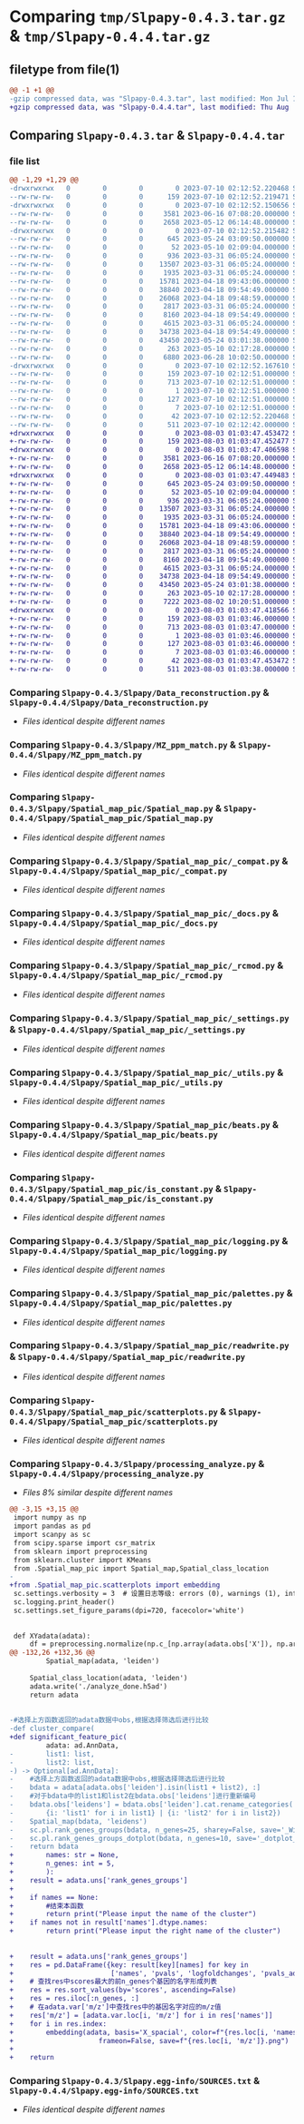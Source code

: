 # Comparing `tmp/Slpapy-0.4.3.tar.gz` & `tmp/Slpapy-0.4.4.tar.gz`

## filetype from file(1)

```diff
@@ -1 +1 @@
-gzip compressed data, was "Slpapy-0.4.3.tar", last modified: Mon Jul 10 02:12:52 2023, max compression
+gzip compressed data, was "Slpapy-0.4.4.tar", last modified: Thu Aug  3 01:03:47 2023, max compression
```

## Comparing `Slpapy-0.4.3.tar` & `Slpapy-0.4.4.tar`

### file list

```diff
@@ -1,29 +1,29 @@
-drwxrwxrwx   0        0        0        0 2023-07-10 02:12:52.220468 Slpapy-0.4.3/
--rw-rw-rw-   0        0        0      159 2023-07-10 02:12:52.219471 Slpapy-0.4.3/PKG-INFO
-drwxrwxrwx   0        0        0        0 2023-07-10 02:12:52.150656 Slpapy-0.4.3/Slpapy/
--rw-rw-rw-   0        0        0     3581 2023-06-16 07:08:20.000000 Slpapy-0.4.3/Slpapy/Data_reconstruction.py
--rw-rw-rw-   0        0        0     2658 2023-05-12 06:14:48.000000 Slpapy-0.4.3/Slpapy/MZ_ppm_match.py
-drwxrwxrwx   0        0        0        0 2023-07-10 02:12:52.215482 Slpapy-0.4.3/Slpapy/Spatial_map_pic/
--rw-rw-rw-   0        0        0      645 2023-05-24 03:09:50.000000 Slpapy-0.4.3/Slpapy/Spatial_map_pic/Spatial_map.py
--rw-rw-rw-   0        0        0       52 2023-05-10 02:09:04.000000 Slpapy-0.4.3/Slpapy/Spatial_map_pic/__init__.py
--rw-rw-rw-   0        0        0      936 2023-03-31 06:05:24.000000 Slpapy-0.4.3/Slpapy/Spatial_map_pic/_compat.py
--rw-rw-rw-   0        0        0    13507 2023-03-31 06:05:24.000000 Slpapy-0.4.3/Slpapy/Spatial_map_pic/_docs.py
--rw-rw-rw-   0        0        0     1935 2023-03-31 06:05:24.000000 Slpapy-0.4.3/Slpapy/Spatial_map_pic/_rcmod.py
--rw-rw-rw-   0        0        0    15781 2023-04-18 09:43:06.000000 Slpapy-0.4.3/Slpapy/Spatial_map_pic/_settings.py
--rw-rw-rw-   0        0        0    38840 2023-04-18 09:54:49.000000 Slpapy-0.4.3/Slpapy/Spatial_map_pic/_utils.py
--rw-rw-rw-   0        0        0    26068 2023-04-18 09:48:59.000000 Slpapy-0.4.3/Slpapy/Spatial_map_pic/beats.py
--rw-rw-rw-   0        0        0     2817 2023-03-31 06:05:24.000000 Slpapy-0.4.3/Slpapy/Spatial_map_pic/is_constant.py
--rw-rw-rw-   0        0        0     8160 2023-04-18 09:54:49.000000 Slpapy-0.4.3/Slpapy/Spatial_map_pic/logging.py
--rw-rw-rw-   0        0        0     4615 2023-03-31 06:05:24.000000 Slpapy-0.4.3/Slpapy/Spatial_map_pic/palettes.py
--rw-rw-rw-   0        0        0    34738 2023-04-18 09:54:49.000000 Slpapy-0.4.3/Slpapy/Spatial_map_pic/readwrite.py
--rw-rw-rw-   0        0        0    43450 2023-05-24 03:01:38.000000 Slpapy-0.4.3/Slpapy/Spatial_map_pic/scatterplots.py
--rw-rw-rw-   0        0        0      263 2023-05-10 02:17:28.000000 Slpapy-0.4.3/Slpapy/__init__.py
--rw-rw-rw-   0        0        0     6880 2023-06-28 10:02:50.000000 Slpapy-0.4.3/Slpapy/processing_analyze.py
-drwxrwxrwx   0        0        0        0 2023-07-10 02:12:52.167610 Slpapy-0.4.3/Slpapy.egg-info/
--rw-rw-rw-   0        0        0      159 2023-07-10 02:12:51.000000 Slpapy-0.4.3/Slpapy.egg-info/PKG-INFO
--rw-rw-rw-   0        0        0      713 2023-07-10 02:12:51.000000 Slpapy-0.4.3/Slpapy.egg-info/SOURCES.txt
--rw-rw-rw-   0        0        0        1 2023-07-10 02:12:51.000000 Slpapy-0.4.3/Slpapy.egg-info/dependency_links.txt
--rw-rw-rw-   0        0        0      127 2023-07-10 02:12:51.000000 Slpapy-0.4.3/Slpapy.egg-info/requires.txt
--rw-rw-rw-   0        0        0        7 2023-07-10 02:12:51.000000 Slpapy-0.4.3/Slpapy.egg-info/top_level.txt
--rw-rw-rw-   0        0        0       42 2023-07-10 02:12:52.220468 Slpapy-0.4.3/setup.cfg
--rw-rw-rw-   0        0        0      511 2023-07-10 02:12:42.000000 Slpapy-0.4.3/setup.py
+drwxrwxrwx   0        0        0        0 2023-08-03 01:03:47.453472 Slpapy-0.4.4/
+-rw-rw-rw-   0        0        0      159 2023-08-03 01:03:47.452477 Slpapy-0.4.4/PKG-INFO
+drwxrwxrwx   0        0        0        0 2023-08-03 01:03:47.406598 Slpapy-0.4.4/Slpapy/
+-rw-rw-rw-   0        0        0     3581 2023-06-16 07:08:20.000000 Slpapy-0.4.4/Slpapy/Data_reconstruction.py
+-rw-rw-rw-   0        0        0     2658 2023-05-12 06:14:48.000000 Slpapy-0.4.4/Slpapy/MZ_ppm_match.py
+drwxrwxrwx   0        0        0        0 2023-08-03 01:03:47.449483 Slpapy-0.4.4/Slpapy/Spatial_map_pic/
+-rw-rw-rw-   0        0        0      645 2023-05-24 03:09:50.000000 Slpapy-0.4.4/Slpapy/Spatial_map_pic/Spatial_map.py
+-rw-rw-rw-   0        0        0       52 2023-05-10 02:09:04.000000 Slpapy-0.4.4/Slpapy/Spatial_map_pic/__init__.py
+-rw-rw-rw-   0        0        0      936 2023-03-31 06:05:24.000000 Slpapy-0.4.4/Slpapy/Spatial_map_pic/_compat.py
+-rw-rw-rw-   0        0        0    13507 2023-03-31 06:05:24.000000 Slpapy-0.4.4/Slpapy/Spatial_map_pic/_docs.py
+-rw-rw-rw-   0        0        0     1935 2023-03-31 06:05:24.000000 Slpapy-0.4.4/Slpapy/Spatial_map_pic/_rcmod.py
+-rw-rw-rw-   0        0        0    15781 2023-04-18 09:43:06.000000 Slpapy-0.4.4/Slpapy/Spatial_map_pic/_settings.py
+-rw-rw-rw-   0        0        0    38840 2023-04-18 09:54:49.000000 Slpapy-0.4.4/Slpapy/Spatial_map_pic/_utils.py
+-rw-rw-rw-   0        0        0    26068 2023-04-18 09:48:59.000000 Slpapy-0.4.4/Slpapy/Spatial_map_pic/beats.py
+-rw-rw-rw-   0        0        0     2817 2023-03-31 06:05:24.000000 Slpapy-0.4.4/Slpapy/Spatial_map_pic/is_constant.py
+-rw-rw-rw-   0        0        0     8160 2023-04-18 09:54:49.000000 Slpapy-0.4.4/Slpapy/Spatial_map_pic/logging.py
+-rw-rw-rw-   0        0        0     4615 2023-03-31 06:05:24.000000 Slpapy-0.4.4/Slpapy/Spatial_map_pic/palettes.py
+-rw-rw-rw-   0        0        0    34738 2023-04-18 09:54:49.000000 Slpapy-0.4.4/Slpapy/Spatial_map_pic/readwrite.py
+-rw-rw-rw-   0        0        0    43450 2023-05-24 03:01:38.000000 Slpapy-0.4.4/Slpapy/Spatial_map_pic/scatterplots.py
+-rw-rw-rw-   0        0        0      263 2023-05-10 02:17:28.000000 Slpapy-0.4.4/Slpapy/__init__.py
+-rw-rw-rw-   0        0        0     7222 2023-08-02 10:20:51.000000 Slpapy-0.4.4/Slpapy/processing_analyze.py
+drwxrwxrwx   0        0        0        0 2023-08-03 01:03:47.418566 Slpapy-0.4.4/Slpapy.egg-info/
+-rw-rw-rw-   0        0        0      159 2023-08-03 01:03:46.000000 Slpapy-0.4.4/Slpapy.egg-info/PKG-INFO
+-rw-rw-rw-   0        0        0      713 2023-08-03 01:03:47.000000 Slpapy-0.4.4/Slpapy.egg-info/SOURCES.txt
+-rw-rw-rw-   0        0        0        1 2023-08-03 01:03:46.000000 Slpapy-0.4.4/Slpapy.egg-info/dependency_links.txt
+-rw-rw-rw-   0        0        0      127 2023-08-03 01:03:46.000000 Slpapy-0.4.4/Slpapy.egg-info/requires.txt
+-rw-rw-rw-   0        0        0        7 2023-08-03 01:03:46.000000 Slpapy-0.4.4/Slpapy.egg-info/top_level.txt
+-rw-rw-rw-   0        0        0       42 2023-08-03 01:03:47.453472 Slpapy-0.4.4/setup.cfg
+-rw-rw-rw-   0        0        0      511 2023-08-03 01:03:38.000000 Slpapy-0.4.4/setup.py
```

### Comparing `Slpapy-0.4.3/Slpapy/Data_reconstruction.py` & `Slpapy-0.4.4/Slpapy/Data_reconstruction.py`

 * *Files identical despite different names*

### Comparing `Slpapy-0.4.3/Slpapy/MZ_ppm_match.py` & `Slpapy-0.4.4/Slpapy/MZ_ppm_match.py`

 * *Files identical despite different names*

### Comparing `Slpapy-0.4.3/Slpapy/Spatial_map_pic/Spatial_map.py` & `Slpapy-0.4.4/Slpapy/Spatial_map_pic/Spatial_map.py`

 * *Files identical despite different names*

### Comparing `Slpapy-0.4.3/Slpapy/Spatial_map_pic/_compat.py` & `Slpapy-0.4.4/Slpapy/Spatial_map_pic/_compat.py`

 * *Files identical despite different names*

### Comparing `Slpapy-0.4.3/Slpapy/Spatial_map_pic/_docs.py` & `Slpapy-0.4.4/Slpapy/Spatial_map_pic/_docs.py`

 * *Files identical despite different names*

### Comparing `Slpapy-0.4.3/Slpapy/Spatial_map_pic/_rcmod.py` & `Slpapy-0.4.4/Slpapy/Spatial_map_pic/_rcmod.py`

 * *Files identical despite different names*

### Comparing `Slpapy-0.4.3/Slpapy/Spatial_map_pic/_settings.py` & `Slpapy-0.4.4/Slpapy/Spatial_map_pic/_settings.py`

 * *Files identical despite different names*

### Comparing `Slpapy-0.4.3/Slpapy/Spatial_map_pic/_utils.py` & `Slpapy-0.4.4/Slpapy/Spatial_map_pic/_utils.py`

 * *Files identical despite different names*

### Comparing `Slpapy-0.4.3/Slpapy/Spatial_map_pic/beats.py` & `Slpapy-0.4.4/Slpapy/Spatial_map_pic/beats.py`

 * *Files identical despite different names*

### Comparing `Slpapy-0.4.3/Slpapy/Spatial_map_pic/is_constant.py` & `Slpapy-0.4.4/Slpapy/Spatial_map_pic/is_constant.py`

 * *Files identical despite different names*

### Comparing `Slpapy-0.4.3/Slpapy/Spatial_map_pic/logging.py` & `Slpapy-0.4.4/Slpapy/Spatial_map_pic/logging.py`

 * *Files identical despite different names*

### Comparing `Slpapy-0.4.3/Slpapy/Spatial_map_pic/palettes.py` & `Slpapy-0.4.4/Slpapy/Spatial_map_pic/palettes.py`

 * *Files identical despite different names*

### Comparing `Slpapy-0.4.3/Slpapy/Spatial_map_pic/readwrite.py` & `Slpapy-0.4.4/Slpapy/Spatial_map_pic/readwrite.py`

 * *Files identical despite different names*

### Comparing `Slpapy-0.4.3/Slpapy/Spatial_map_pic/scatterplots.py` & `Slpapy-0.4.4/Slpapy/Spatial_map_pic/scatterplots.py`

 * *Files identical despite different names*

### Comparing `Slpapy-0.4.3/Slpapy/processing_analyze.py` & `Slpapy-0.4.4/Slpapy/processing_analyze.py`

 * *Files 8% similar despite different names*

```diff
@@ -3,15 +3,15 @@
 import numpy as np
 import pandas as pd
 import scanpy as sc
 from scipy.sparse import csr_matrix
 from sklearn import preprocessing
 from sklearn.cluster import KMeans
 from .Spatial_map_pic import Spatial_map,Spatial_class_location
-
+from .Spatial_map_pic.scatterplots import embedding
 sc.settings.verbosity = 3  # 设置日志等级: errors (0), warnings (1), info (2), hints (3)
 sc.logging.print_header()
 sc.settings.set_figure_params(dpi=720, facecolor='white')
 
 
 def XYadata(adata):
     df = preprocessing.normalize(np.c_[np.array(adata.obs['X']), np.array(adata.obs['Y'])])
@@ -132,26 +132,36 @@
         Spatial_map(adata, 'leiden')
 
     Spatial_class_location(adata, 'leiden')
     adata.write('./analyze_done.h5ad')
     return adata
 
 
-#选择上方函数返回的adata数据中obs,根据选择筛选后进行比较
-def cluster_compare(
+def significant_feature_pic(
         adata: ad.AnnData,
-        list1: list,
-        list2: list,
-) -> Optional[ad.AnnData]:
-    #选择上方函数返回的adata数据中obs,根据选择筛选后进行比较
-    bdata = adata[adata.obs['leiden'].isin(list1 + list2), :]
-    #对于bdata中的list1和list2在bdata.obs['leidens']进行重新编号
-    bdata.obs['leidens'] = bdata.obs['leiden'].cat.rename_categories(
-        {i: 'list1' for i in list1} | {i: 'list2' for i in list2})
-    Spatial_map(bdata, 'leidens')
-    sc.pl.rank_genes_groups(bdata, n_genes=25, sharey=False, save='_Wilcoxon.png')
-    sc.pl.rank_genes_groups_dotplot(bdata, n_genes=10, save='_dotplot_Wilcoxon.png')
-    return bdata
+        names: str = None,
+        n_genes: int = 5,
+        ):
+    result = adata.uns['rank_genes_groups']
+
+    if names == None:
+        #结束本函数
+        return print("Please input the name of the cluster")
+    if names not in result['names'].dtype.names:
+        return print("Please input the right name of the cluster")
 
 
+    result = adata.uns['rank_genes_groups']
+    res = pd.DataFrame({key: result[key][names] for key in
+                        ['names', 'pvals', 'logfoldchanges', 'pvals_adj', 'scores']})
+    # 查找res中scores最大的前n_genes个基因的名字形成列表
+    res = res.sort_values(by='scores', ascending=False)
+    res = res.iloc[:n_genes, :]
+    # 在adata.var['m/z']中查找res中的基因名字对应的m/z值
+    res['m/z'] = [adata.var.loc[i, 'm/z'] for i in res['names']]
+    for i in res.index:
+        embedding(adata, basis='X_spacial', color=f"{res.loc[i, 'names']}",
+                     frameon=False, save=f"{res.loc[i, 'm/z']}.png")
+
+    return
```

### Comparing `Slpapy-0.4.3/Slpapy.egg-info/SOURCES.txt` & `Slpapy-0.4.4/Slpapy.egg-info/SOURCES.txt`

 * *Files identical despite different names*


